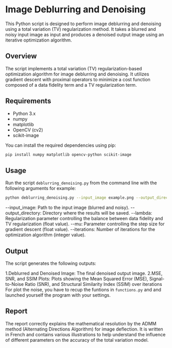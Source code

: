 # Image Deblurring and Denoising

This Python script is designed to perform image deblurring and denoising using a total variation (TV) regularization method. It takes a blurred and noisy input image as input and produces a denoised output image using an iterative optimization algorithm.

## Overview

The script implements a total variation (TV) regularization-based optimization algorithm for image deblurring and denoising. It utilizes gradient descent with proximal operators to minimize a cost function composed of a data fidelity term and a TV regularization term.

## Requirements

- Python 3.x
- numpy
- matplotlib
- OpenCV (cv2)
- scikit-image

You can install the required dependencies using pip:

```bash
pip install numpy matplotlib opencv-python scikit-image
```

## Usage
Run the script `deblurring_denoising.py` from the command line with the following arguments for example:
```bash
python deblurring_denoising.py --input_image example.png --output_directory results --lambda 0.1 --mu 0.01 --iterations 100
```
--input_image: Path to the input image (blurred and noisy).
--output_directory: Directory where the results will be saved.
--lambda: Regularization parameter controlling the balance between data fidelity and TV regularization (float value).
--mu: Parameter controlling the step size for gradient descent (float value).
--iterations: Number of iterations for the optimization algorithm (integer value).

## Output
The script generates the following outputs:

1.Deblurred and Denoised Image: The final denoised output image.
2.MSE, SNR, and SSIM Plots: Plots showing the Mean Squared Error (MSE), Signal-to-Noise Ratio (SNR), and Structural Similarity Index (SSIM) over iterations
For plot the noise, you have to recup the funtions in `functions.py` and and launched yourself the program with your settings.

## Report 
The report correctly explains the mathematical resolution by the ADMM method (Alternating Directions Algorithm) for image deflection. It is written in French and contains various illustrations to help understand the influence of different parameters on the accuracy of the total variation model.
